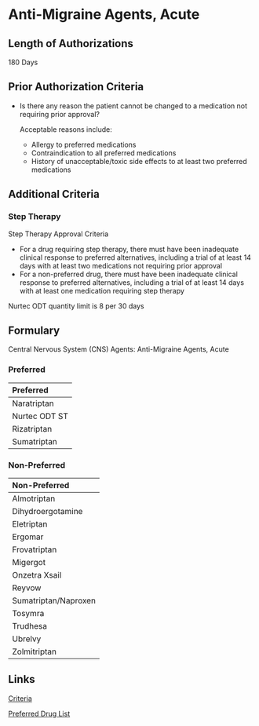 # Anti-Migraine Agents, Acute

## Length of Authorizations

180 Days

## Prior Authorization Criteria

- Is there any reason the patient cannot be changed to a medication not requiring prior approval?

  Acceptable reasons include:

  - Allergy to preferred medications
  - Contraindication to all preferred medications
  - History of unacceptable/toxic side effects to at least two preferred medications

## Additional Criteria

### Step Therapy

Step Therapy Approval Criteria

- For a drug requiring step therapy, there must have been inadequate clinical response to preferred alternatives, including a trial of at least 14 days with at least two medications not requiring prior approval
- For a non-preferred drug, there must have been inadequate clinical response to preferred alternatives, including a trial of at least 14 days with at least one medication requiring step therapy

Nurtec ODT quantity limit is 8 per 30 days

## Formulary

Central Nervous System (CNS) Agents: Anti-Migraine Agents, Acute

### Preferred

| Preferred     |
| :------------ |
| Naratriptan   |
| Nurtec ODT ST |
| Rizatriptan   |
| Sumatriptan   |

### Non-Preferred

| Non-Preferred        |
| :------------------- |
| Almotriptan          |
| Dihydroergotamine    |
| Eletriptan           |
| Ergomar              |
| Frovatriptan         |
| Migergot             |
| Onzetra Xsail        |
| Reyvow               |
| Sumatriptan/Naproxen |
| Tosymra              |
| Trudhesa             |
| Ubrelvy              |
| Zolmitriptan         |

## Links

[Criteria](https://pharmacy.medicaid.ohio.gov/sites/default/files/20221001_UPDL_Criteria_APPROVED.pdf#page=23)

[Preferred Drug List](https://pharmacy.medicaid.ohio.gov/sites/default/files/20221001_UPDL_APPROVED_.pdf#page=13)